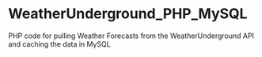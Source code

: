 # WeatherUnderground_PHP_MySQL
PHP code for pulling Weather Forecasts from the WeatherUnderground API and caching the data in MySQL
